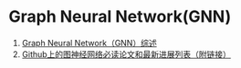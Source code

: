 # Graph Neural Network(GNN)
1. [Graph Neural Network（GNN）综述](https://mp.weixin.qq.com/s/wVc3w5U5HwG33uzHdIc-3w)
1. [Github上的图神经网络必读论文和最新进展列表（附链接）](https://mp.weixin.qq.com/s/wotN4_EtZxRk7vlg6pOsZg)